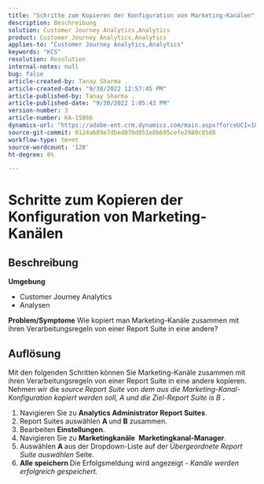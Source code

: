```yaml
---
title: "Schritte zum Kopieren der Konfiguration von Marketing-Kanälen"
description: Beschreibung
solution: Customer Journey Analytics,Analytics
product: Customer Journey Analytics,Analytics
applies-to: "Customer Journey Analytics,Analytics"
keywords: "KCS"
resolution: Resolution
internal-notes: null
bug: false
article-created-by: Tanay Sharma .
article-created-date: "9/30/2022 12:57:45 PM"
article-published-by: Tanay Sharma .
article-published-date: "9/30/2022 1:05:43 PM"
version-number: 3
article-number: KA-15866
dynamics-url: "https://adobe-ent.crm.dynamics.com/main.aspx?forceUCI=1&pagetype=entityrecord&etn=knowledgearticle&id=bab66c76-bf40-ed11-9db1-0022480868ff"
source-git-commit: 0124a689e7dbed070d051e8b695cefe2980c85d8
workflow-type: tm+mt
source-wordcount: '128'
ht-degree: 8%

---
```


# Schritte zum Kopieren der Konfiguration von Marketing-Kanälen

## Beschreibung

<b>Umgebung</b>
- Customer Journey Analytics
- Analysen



<b>Problem/Symptome</b>
Wie kopiert man Marketing-Kanäle zusammen mit ihren Verarbeitungsregeln von einer Report Suite in eine andere?


## Auflösung


Mit den folgenden Schritten können Sie Marketing-Kanäle zusammen mit ihren Verarbeitungsregeln von einer Report Suite in eine andere kopieren. Nehmen wir die *source<b> </b>Report Suite *von dem aus die Marketing-Kanal-Konfiguration kopiert werden soll,* A *und die* Ziel-Report Suite *is* B <b>*.</b>

1. Navigieren Sie zu <b>Analytics </b> <b>Administrator </b> <b>Report Suites</b>.
2. Report Suites auswählen <b>A </b>und <b>B</b> zusammen.
3. Bearbeiten <b>Einstellungen</b>.
4. Navigieren Sie zu <b>Marketingkanäle </b> <b>Marketingkanal-Manager</b>.
5. Auswählen <b>A </b>aus der Dropdown-Liste auf der *Übergeordnete Report Suite auswählen* Seite.
6. <b>Alle speichern </b> Die Erfolgsmeldung wird angezeigt - *Kanäle werden erfolgreich gespeichert.*



